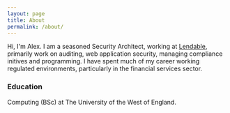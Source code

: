 ```yaml
---
layout: page
title: About
permalink: /about/
---
```


 Hi, I'm Alex. I am a seasoned Security Architect, working at [Lendable](https://www.lendable.co.uk/), primarily work on auditing, web application security, managing compliance initives and programming. I have spent much of my career working regulated environments, particularly in the financial services sector. 

### Education 

Computing (BSc) at The University of the West of England.
